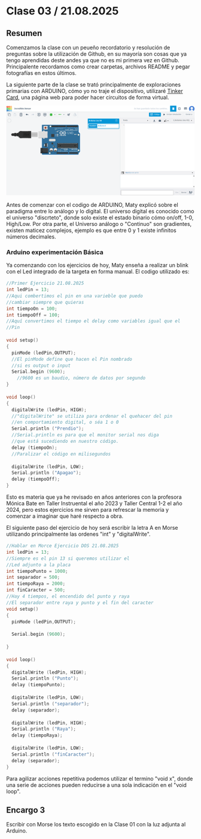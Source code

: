 # Clase 03 / 21.08.2025
## Resumen
Comenzamos la clase con un peueño recordatorio y resolución de preguntas sobre la utilización de Github, en su mayoría son cosas que ya tengo aprendidas deste andes ya que no es mi primera vez en Github.
Principalente recordamos como crear carpetas, archivos README y pegar fotografías en estos últimos.

La siguiente parte de la clase se trató principalmente de exploraciones primarias con ARDUINO, cómo yo no traje el dispositivo, utilizaré [Tinker Card](https://www.tinkercad.com/things/1jfkEjWRtGt/editel), una página web para poder hacer circuitos de forma virtual.

![Tinkercad](ImagenesClase03/TinKerCad.png)

Antes de comenzar con el codigo de ARDUINO, Maty explicó sobre el paradigma entre lo análogo y lo digital. 
El universo digital es conocido como el universo "discrteto", donde solo existe el estado binario cómo on/off, 1-0, High/Low.
Por otra parte, el Universo análogo o "Continuo" son gradientes, existen maticez complejos, ejemplo es que entre 0 y 1 existe infinitos números decimales.

### Arduino experimentación Básica

Ya comenzando con los ejercicios de hoy, Maty enseña a realizar un blink con el Led integrado de la targeta en forma manual. 
El codigo utilizado es:
```cpp
//Primer Ejercicio 21.08.2025
int ledPin = 13;
//Aqui combertimos el pin en una varieble que puedo 
//cambiar siempre que quieras
int tiempoOn = 100;
int tiempoOff = 100;
//Aquí convertimos el tiempo el delay como variables igual que el 
//Pin

void setup()
{
  pinMode (ledPin,OUTPUT); 
  //El pinMode define que hacen el Pin nombrado
  //si es output o input
  Serial.begin (9600);
    //9600 es un baudio, número de datos por segundo
}

void loop()
{
  digitalWrite (ledPin, HIGH);
  //"digitalWrite" se utiliza para ordenar el quehacer del pin 
  //en comportamiento digital, o séa 1 o 0
  Serial.println ("Prendio");
  //Serial.println es para que el monitor serial nos diga
  //que está sucediendo en nuestro código.
  delay (tiempoOn);
  //Paralizar el código en milisegundos
  
  digitalWrite (ledPin, LOW);
  Serial.println ("Apagao"); 
  delay (tiempoOff);
}
```
Esto es materia que ya he revisado en años anteriores con la profesora Mónica Bate en Taller Instruental el año 2023 y Taller Central 1-2 el año 2024, pero estos ejercicios me sirven para refrescar la memoria y comenzar a imaginar que haré respecto a obra.

El siguiente paso del ejercicio de hoy será escribir la letra A en Morse utilizando principalmente las ordenes "int" y "digitalWrite".

```cpp
//Hablar en Morce Ejercicio DOS 21.08.2025
int ledPin = 13;
//Siempre es el pin 13 si queremos utilizar el 
//Led adjunto a la placa
int tiempoPunto = 1000;
int separador = 500;
int tiempoRaya = 2000;
int finCaracter = 500;
//Hay 4 tiempos, el encendido del punto y raya
//El separador entre raya y punto y el fin del caracter
void setup()
{
  pinMode (ledPin,OUTPUT); 
  
  Serial.begin (9600);
    
}

void loop()
{
  digitalWrite (ledPin, HIGH);
  Serial.println ("Punto");
  delay (tiempoPunto);

  digitalWrite (ledPin, LOW);
  Serial.println ("separador"); 
  delay (separador);
  
  digitalWrite (ledPin, HIGH);
  Serial.println ("Raya");
  delay (tiempoRaya);
  
  digitalWrite (ledPin, LOW);
  Serial.println ("finCaracter"); 
  delay (separador);
}
```

Para agilizar acciones repetitiva podemos utilizar el termino "void x", donde una serie de acciones pueden reducirse a una sola indicación en el "void loop".

## Encargo 3

Escribir con Morse los texto escogido en la Clase 01 con la luz adjunta al Arduino.
